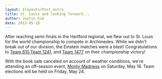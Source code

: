 ```yaml
---
layout: $layouts/Post.astro
title: St. Louis and looking forward...
author: Justin Kim
date: 2013-05-18
---
```

After reaching semi-finals in the Hartford regional, we flew out to St. Louis for the world championship to compete in Archimedes. While we didn't break out of our division, the Einstein matches were a blast! Congratulations to [Team 610](http://team610.com/),<a href="http://www.theory6.ca/">Team 1241</a>, and [Team 1477](http://www.texastorque.org/) on their championship victory!

With the book sale canceled on account of weather conditions, we're attending an off-season event, [Monty Madness](http://www.montymadness.com/) on Saturday, May 18. Team elections will be held on Friday, May 24.
